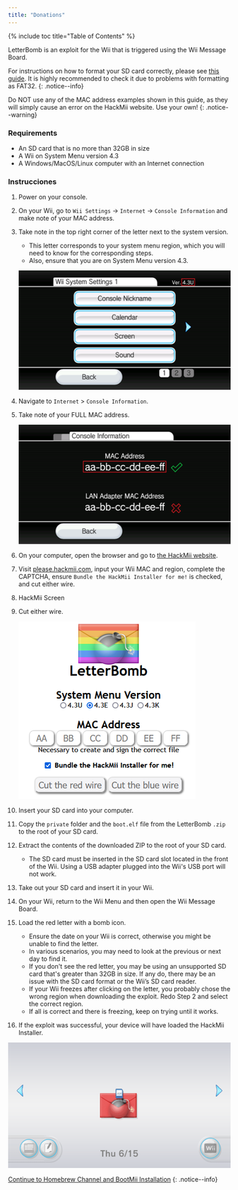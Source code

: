 ```yaml
---
title: "Donations"
---
```


{% include toc title="Table of Contents" %}

LetterBomb is an exploit for the Wii that is triggered using the Wii Message Board.

For instructions on how to format your SD card correctly, please see [this guide](https://wiki.hacks.guide/wiki/Formatting_an_SD_card). It is highly recommended to check it due to problems with formatting as FAT32.
{: .notice--info}

Do NOT use any of the MAC address examples shown in this guide, as they will simply cause an error on the HackMii website. Use your own!
{: .notice--warning}

### Requirements
* An SD card that is no more than 32GB in size
* A Wii on System Menu version 4.3
* A Windows/MacOS/Linux computer with an Internet connection

### Instrucciones

1. Power on your console.
1. On your Wii, go to `Wii Settings` -> `Internet` -> `Console Information` and make note of your MAC address.
1. Take note in the top right corner of the letter next to the system version.
    + This letter corresponds to your system menu region, which you will need to know for the corresponding steps.
    + Also, ensure that you are on System Menu version 4.3.

    ![](/images/wii/SystemMenuVersion.png)

1. Navigate to `Internet` > `Console Information`.
1. Take note of your FULL MAC address.

    ![](/images/wii/MacAddress.png)

1. On your computer, open the browser and go to [the HackMii website](https://please.hackmii.com/).
1. Visit [please.hackmii.com](https://please.hackmii.com), input your Wii MAC and region, complete the CAPTCHA, ensure `Bundle the HackMii Installer for me!` is checked, and cut either wire.
1. HackMii Screen
1. Cut either wire.

    ![](/images/exploits/letterbomb/LetterBomb-PC.png)

1. Insert your SD card into your computer.
1. Copy the `private` folder and the `boot.elf` file from the LetterBomb `.zip` to the root of your SD card.
1. Extract the contents of the downloaded ZIP to the root of your SD card.
    + The SD card must be inserted in the SD card slot located in the front of the Wii. Using a USB adapter plugged into the Wii's USB port will not work.
1. Take out your SD card and insert it in your Wii.
1. On your Wii, return to the Wii Menu and then open the Wii Message Board.
1. Load the red letter with a bomb icon.
    + Ensure the date on your Wii is correct, otherwise you might be unable to find the letter.
    + In various scenarios, you may need to look at the previous or next day to find it.
    + If you don't see the red letter, you may be using an unsupported SD card that's greater than 32GB in size. If any do, there may be an issue with the SD card format or the Wii’s SD card reader.
    + If your Wii freezes after clicking on the letter, you probably chose the wrong region when downloading the exploit. Redo Step 2 and select the correct region.
    + If all is correct and there is freezing, keep on trying until it works.
1. If the exploit was successful, your device will have loaded the HackMii Installer.

![](/images/exploits/letterbomb/LetterBomb-Wii.png)

[Continue to Homebrew Channel and BootMii Installation](hbc)
{: .notice--info}
